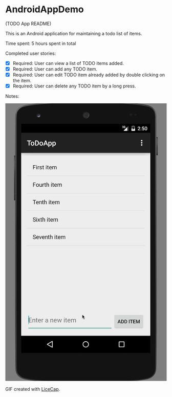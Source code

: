 # AndroidAppDemo

(TODO App README)

This is an Android application for maintaining a todo list of items. 

Time spent: 5 hours spent in total

Completed user stories:

 * [x] Required: User can view a list of TODO items added.
 * [x] Required: User can add any TODO item.
 * [x] Required: User can edit TODO item already added by double clicking on the item.
 * [x] Required: User can delete any TODO item by a long press. 
 
Notes:

![Video Walkthrough](TodoApp.gif)

GIF created with [LiceCap](http://www.cockos.com/licecap/).
